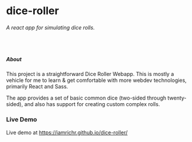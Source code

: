 # dice-roller
###### A react app for simulating dice rolls.
&nbsp;

##### About
This project is a straightforward Dice Roller Webapp.  This is mostly a vehicle for me to learn &amp; get comfortable with more webdev technologies, primarily React and Sass.

The app provides a set of basic common dice (two-sided through twenty-sided), and also has support for creating custom complex rolls.

### Live Demo
Live demo at https://iamrichr.github.io/dice-roller/
